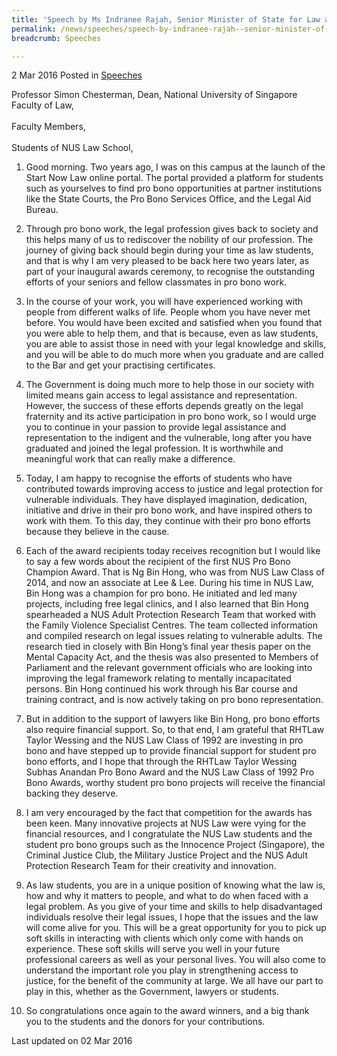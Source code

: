 ```yaml
---
title: 'Speech by Ms Indranee Rajah, Senior Minister of State for Law and Finance, at the inaugural NUS Law Pro Bono Awards Ceremony'
permalink: /news/speeches/speech-by-indranee-rajah--senior-minister-of-state-for-law-and-f/
breadcrumb: Speeches

---
```



2 Mar 2016 Posted in [Speeches](/news/speeches)

Professor Simon Chesterman, Dean, National University of Singapore Faculty of Law,
<br>  
Faculty Members,
<br>  
Students of NUS Law School,


1. Good morning. Two years ago, I was on this campus at the launch of the Start Now Law online portal. The portal provided a platform for students such as yourselves to find pro bono opportunities at partner institutions like the State Courts, the Pro Bono Services Office, and the Legal Aid Bureau.

 

2. Through pro bono work, the legal profession gives back to society and this helps many of us to rediscover the nobility of our profession. The journey of giving back should begin during your time as law students, and that is why I am very pleased to be back here two years later, as part of your inaugural awards ceremony, to recognise the outstanding efforts of your seniors and fellow classmates in pro bono work.

 

3. In the course of your work, you will have experienced working with people from different walks of life. People whom you have never met before. You would have been excited and satisfied when you found that you were able to help them, and that is because, even as law students, you are able to assist those in need with your legal knowledge and skills, and you will be able to do much more when you graduate and are called to the Bar and get your practising certificates.

 

4. The Government is doing much more to help those in our society with limited means gain access to legal assistance and representation. However, the success of these efforts depends greatly on the legal fraternity and its active participation in pro bono work, so I would urge you to continue in your passion to provide legal assistance and representation to the indigent and the vulnerable, long after you have graduated and joined the legal profession. It is worthwhile and meaningful work that can really make a difference.

 

5. Today, I am happy to recognise the efforts of students who have contributed towards improving access to justice and legal protection for vulnerable individuals. They have displayed imagination, dedication, initiative and drive in their pro bono work, and have inspired others to work with them. To this day, they continue with their pro bono efforts because they believe in the cause.

 

6. Each of the award recipients today receives recognition but I would like to say a few words about the recipient of the first NUS Pro Bono Champion Award. That is Ng Bin Hong, who was from NUS Law Class of 2014, and now an associate at Lee & Lee. During his time in NUS Law, Bin Hong was a champion for pro bono. He initiated and led many projects, including free legal clinics, and I also learned that Bin Hong spearheaded a NUS Adult Protection Research Team that worked with the Family Violence Specialist Centres. The team collected information and compiled research on legal issues relating to vulnerable adults. The research tied in closely with Bin Hong’s final year thesis paper on the Mental Capacity Act, and the thesis was also presented to Members of Parliament and the relevant government officials who are looking into improving the legal framework relating to mentally incapacitated persons. Bin Hong continued his work through his Bar course and training contract, and is now actively taking on pro bono representation.

 

7. But in addition to the support of lawyers like Bin Hong, pro bono efforts also require financial support. So, to that end, I am grateful that RHTLaw Taylor Wessing and the NUS Law Class of 1992 are investing in pro bono and have stepped up to provide financial support for student pro bono efforts, and I hope that through the RHTLaw Taylor Wessing Subhas Anandan Pro Bono Award and the NUS Law Class of 1992 Pro Bono Awards, worthy student pro bono projects will receive the financial backing they deserve.

 

8. I am very encouraged by the fact that competition for the awards has been keen. Many innovative projects at NUS Law were vying for the financial resources, and I congratulate the NUS Law students and the student pro bono groups such as the Innocence Project (Singapore), the Criminal Justice Club, the Military Justice Project and the NUS Adult Protection Research Team for their creativity and innovation.

 

9. As law students, you are in a unique position of knowing what the law is, how and why it matters to people, and what to do when faced with a legal problem. As you give of your time and skills to help disadvantaged individuals resolve their legal issues, I hope that the issues and the law will come alive for you. This will be a great opportunity for you to pick up soft skills in interacting with clients which only come with hands on experience. These soft skills will serve you well in your future professional careers as well as your personal lives. You will also come to understand the important role you play in strengthening access to justice, for the benefit of the community at large. We all have our part to play in this, whether as the Government, lawyers or students.

 

10. So congratulations once again to the award winners, and a big thank you to the students and the donors for your contributions.

<p class="right-side-updated">Last updated on 02 Mar 2016</p>
